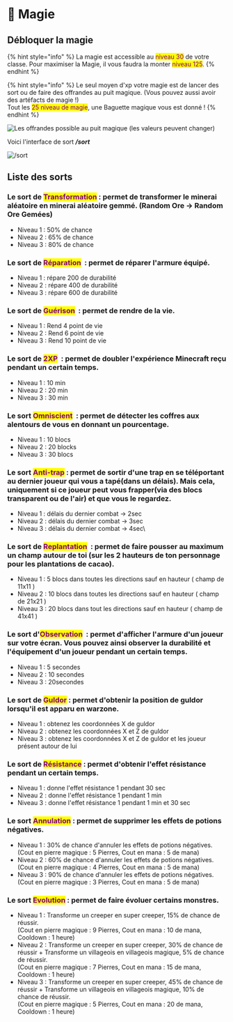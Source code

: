 # 🧙 Magie

## Débloquer la magie&#x20;

{% hint style="info" %}
La magie est accessible au <mark style="color:purple;">niveau 30</mark> de votre classe. Pour maximiser la Magie, il vous faudra la monter <mark style="color:purple;">niveau 125</mark>.
{% endhint %}

{% hint style="info" %}
Le seul moyen d'xp votre magie est de lancer des sort ou de faire des offrandes au puit magique. (Vous pouvez aussi avoir des artéfacts de magie !)\
Tout les <mark style="color:purple;">25 niveau de magie</mark>, une Baguette magique vous est donné !
{% endhint %}

![Les offrandes possible au puit magique (les valeurs peuvent changer)](../.gitbook/assets/puit.PNG)

Voici l'interface de sort _**/sort**_

![/sort](../.gitbook/assets/sort.PNG)

## Liste des sorts



### Le sort de <mark style="color:purple;">**Transformation**</mark> <img src="../.gitbook/assets/spell_transform.png" alt="" data-size="line">: permet de transformer le minerai aléatoire en minerai aléatoire gemmé. (Random Ore -> Random Ore Gemées)

* Niveau 1 : 50% de chance
* Niveau 2 : 65% de chance
* Niveau 3 : 80% de chance

### Le sort de <mark style="color:purple;">**Réparation**</mark> <img src="../.gitbook/assets/spell_armor.png" alt="" data-size="line"> : permet de réparer l'armure équipé.

* Niveau 1 : répare 200 de durabilité
* Niveau 2 : répare 400 de durabilité
* Niveau 3 : répare 600 de durabilité

### Le sort de <mark style="color:purple;">**Guérison**</mark> <img src="../.gitbook/assets/spell_health.png" alt="" data-size="line"> : permet de rendre de la vie.

* Niveau 1 : Rend 4 point de vie
* Niveau 2 : Rend 6 point de vie
* Niveau 3 : Rend 10 point de vie

### Le sort de <mark style="color:purple;">**2XP**</mark> <img src="../.gitbook/assets/spell_experience.png" alt="" data-size="line"> : permet de doubler l'expérience Minecraft reçu pendant un certain temps.

* Niveau 1 : 10 min
* Niveau 2 : 20 min
* Niveau 3 : 30 min

### Le sort <mark style="color:purple;">**Omniscient**</mark> <img src="../.gitbook/assets/spell_omniscient.png" alt="" data-size="line"> : permet de détecter les coffres aux alentours de vous en donnant un pourcentage.

* Niveau 1 : 10 blocs
* Niveau 2 : 20 blocks
* Niveau 3 : 30 blocs

### Le sort <mark style="color:purple;">**Anti-trap**</mark> <img src="../.gitbook/assets/spell_anti_trap.png" alt="" data-size="line">: permet de sortir d'une trap en se téléportant au dernier joueur qui vous a tapé(dans un délais). Mais cela, uniquement si ce joueur peut vous frapper(via des blocs transparent ou de l'air) et que vous le regardez.

* Niveau 1 : délais du dernier combat -> 2sec
* Niveau 2 : délais du dernier combat -> 3sec
* Niveau 3 : délais du dernier combat -> 4sec\


### Le sort de <mark style="color:purple;">**Replantation**</mark> <img src="../.gitbook/assets/spell_plants.png" alt="" data-size="line"> : permet de faire pousser au maximum un champ autour de toi (sur les 2 hauteurs de ton personnage pour les plantations de cacao).&#x20;

* Niveau 1 : 5 blocs dans toutes les directions sauf en hauteur ( champ de 11x11 )
* Niveau 2 : 10 blocs dans toutes les directions sauf en hauteur ( champ de 21x21 )
* Niveau 3 : 20 blocs dans tout les directions sauf en hauteur ( champ de 41x41 )

### Le sort d'<mark style="color:purple;">**Observation**</mark> <img src="../.gitbook/assets/spell_observation.png" alt="" data-size="line"> : permet d'afficher l'armure d'un joueur sur votre écran. Vous pouvez ainsi observer la durabilité et l'équipement d'un joueur pendant un certain temps.

* Niveau 1 : 5 secondes
* Niveau 2 : 10 secondes
* Niveau 3 : 20secondes

### Le sort de <mark style="color:purple;">**Guldor**</mark> <img src="../.gitbook/assets/spell_default (1).png" alt="" data-size="line">: permet d'obtenir la position de guldor lorsqu'il est apparu en warzone.

* Niveau 1 : obtenez les coordonnées X de guldor
* Niveau 2 : obtenez les coordonnées X et Z de guldor
* Niveau 3 : obtenez les coordonnées X et Z de guldor et les joueur présent autour de lui

### Le sort de <mark style="color:purple;">**Résistance**</mark> <img src="../.gitbook/assets/spell_default.png" alt="" data-size="line">: permet d'obtenir l'effet résistance pendant un certain temps.

* Niveau 1 : donne l'effet résistance 1 pendant 30 sec
* Niveau 2 : donne l'effet résistance 1 pendant 1 min
* Niveau 3 : donne l'effet résistance 1 pendant 1 min et 30 sec

### Le sort <mark style="color:purple;">**Annulation**</mark> : permet de supprimer les effets de potions négatives.

* Niveau 1 : 30% de chance d'annuler les effets de potions négatives. \
  (Cout en pierre magique : 5 Pierres, Cout en mana : 5 de mana)
* Niveau 2 : 60% de chance d'annuler les effets de potions négatives.\
  (Cout en pierre magique : 4 Pierres, Cout en mana : 5 de mana)
* Niveau 3 : 90% de chance d'annuler les effets de potions négatives.\
  (Cout en pierre magique : 3 Pierres, Cout en mana : 5 de mana)

### Le sort <mark style="color:purple;">**Evolution**</mark> : permet de faire évoluer certains monstres.

* Niveau 1 : Transforme un creeper en super creeper, 15% de chance de réussir. \
  (Cout en pierre magique : 9 Pierres, Cout en mana : 10 de mana, Cooldown : 1 heure)
* Niveau 2 : Transforme un creeper en super creeper, 30% de chance de réussir + Transforme un villageois en villageois magique, 5% de chance de réussir.\
  (Cout en pierre magique : 7 Pierres, Cout en mana : 15 de mana, Cooldown : 1 heure)
* Niveau 3 : Transforme un creeper en super creeper, 45% de chance de réussir + Transforme un villageois en villageois magique, 10% de chance de réussir. \
  (Cout en pierre magique : 5 Pierres, Cout en mana : 20 de mana, Cooldown : 1 heure)

